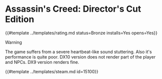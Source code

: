 # Assassin's Creed: Director's Cut Edition

{{#template ../templates/rating.md status=Bronze installs=Yes opens=Yes}}

> [!WARNING]
> The game suffers from a severe heartbeat-like sound stuttering. Also it's performance is quite poor.
> DX10 version does not render part of the player and NPCs. DX9 version renders fine.

{{#template ../templates/steam.md id=15100}}